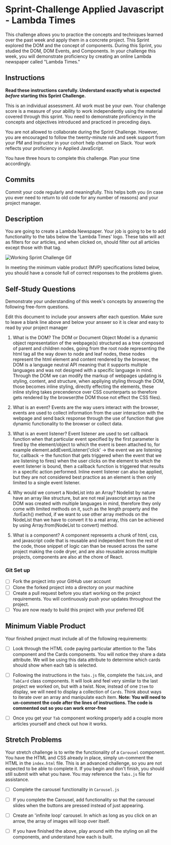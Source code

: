 # Sprint-Challenge Applied Javascript - Lambda Times

This challenge allows you to practice the concepts and techniques learned over the past week and apply them in a concrete project. This Sprint explored the DOM and the concept of components. During this Sprint, you studied the DOM, DOM Events, and Components. In your challenge this week, you will demonstrate proficiency by creating an online Lambda newspaper called "Lambda Times."

## Instructions

**Read these instructions carefully. Understand exactly what is expected _before_ starting this Sprint Challenge.**

This is an individual assessment. All work must be your own. Your challenge score is a measure of your ability to work independently using the material covered through this sprint. You need to demonstrate proficiency in the concepts and objectives introduced and practiced in preceding days.

You are not allowed to collaborate during the Sprint Challenge. However, you are encouraged to follow the twenty-minute rule and seek support from your PM and Instructor in your cohort help channel on Slack. Your work reflects your proficiency in Applied JavaScript.

You have three hours to complete this challenge. Plan your time accordingly.

## Commits

Commit your code regularly and meaningfully. This helps both you (in case you ever need to return to old code for any number of reasons) and your project manager.

## Description

You are going to create a Lambda Newspaper. Your job is going to be to add functionality to the tabs below the 'Lambda Times' logo. These tabs will act as filters for our articles, and when clicked on, should filter out all articles except those with that tag.

![Working Sprint Challenge Gif](./Sprint-Challenge.gif 'Example of working project')

In meeting the minimum viable product (MVP) specifications listed below, you should have a console full of correct responses to the problems given.

## Self-Study Questions

Demonstrate your understanding of this week's concepts by answering the following free-form questions.

Edit this document to include your answers after each question. Make sure to leave a blank line above and below your answer so it is clear and easy to read by your project manager

1. What is the DOM?
The DOM or Document Object Model is a dynamic object representation of the webpage(s) structured as a tree composed of parent and children nodes, going from the root node representing the html tag all the way down to node and leaf nodes, these nodes represent the html element and content rendered by the browser, the DOM is a language neutral API meaning that it supports multiple languages and was not designed with a specific language in mind.
Through the DOM we can modify the markup of webpages updating is styling, content, and structure, when appliying styling through the DOM, those becomes inline styling, directly effecting the elements, these inline styling takes precendence over CSS counterparts so therefore gets rendered by the browser(the DOM those not effect the CSS files).

2. What is an event?
Events are the way users interact with the browser, events are used to collect information from the user interaction with the webpage and send back response through the use of function that give dynamic functionality to the browser or collect data.

3. What is an event listener?
Event listener are used to set callback function when that particular event specified by the first parameter is fired by the element/object to which the event is been attached to, for example element.addEventListener('click' -> the event we are listening for, callback -> the function that gets triggered when the event that we are listening to fires) when the user clicks on the element to which the event listener is bound, then a callback function is triggered that results in a specific action performed.
Inline event listener can also be applied, but they are not considered best practice as an element is then only limited to a single event listener.

4. Why would we convert a NodeList into an Array?
Nodelist by nature have an array like structure, but are not real javascript arrays as the DOM was created with multiple languages in mind, therefore they only come with limited methods on it, such as the length property and the .forEach() method, if we want to use other array methods on the NodeList than we have to convert it to a real array, this can be achieved by using Array.from(NodeList to convert) method.

5. What is a component?
A component represents a chunk of html, css, and javascript code that is reusable and independent from the rest of the code, those snippet of logic can than be reused across the same project making the code dryer, and are also reusable across multiple projects, components are also at the chore of React.

### Git Set up

* [ ] Fork the project into your GitHub user account
* [ ] Clone the forked project into a directory on your machine
* [ ] Create a pull request before you start working on the project requirements.  You will continuously push your updates throughout the project.
* [ ] You are now ready to build this project with your preferred IDE

## Minimum Viable Product

Your finished project must include all of the following requirements:

* [ ] Look through the HTML code paying particular attention to the Tabs component and the Cards components. You will notice they share a data attribute. We will be using this data attribute to determine which cards should show when each tab is selected.

* [ ] Following the instructions in the `Tabs.js` file, complete the `TabLink`, and `TabCard` class components. It will look and feel very similar to the last project we worked on, but with a twist. Now, instead of one `Item` to display, we will need to display a collection of `Cards`. Think about ways to iterate over an array and manipulate each item.  **Note: You will need to un-comment the code after the lines of instructions.  The code is commented out so you can work error-free**

* [ ] Once you get your `Tab` component working properly add a couple more articles yourself and check out how it works.

## Stretch Problems

Your stretch challenge is to write the functionality of a `Carousel` component. You have the HTML and CSS already in place, simply un-comment the HTML in the `index.html` file. This is an advanced challenge, so you are not expected to be able to complete it. If you begin and don't finish, you should still submit with what you have. You may reference the `Tabs.js` file for assistance.

* [ ] Complete the carousel functionality in `Carousel.js`

* [ ] If you complete the Carousel, add functionality so that the carousel slides when the buttons are pressed instead of just appearing.

* [ ] Create an 'infinite loop' carousel. In which as long as you click on an arrow, the array of images will loop over itself.

* [ ] If you have finished the above, play around with the styling on all the components, and understand how each is built.
